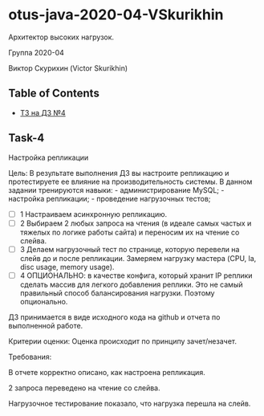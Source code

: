 # otus-java-2020-04-VSkurikhin

Архитектор высоких нагрузок.

Группа 2020-04

Виктор Скурихин (Victor Skurikhin)

## Table of Contents
- [ТЗ на ДЗ №4](#task-4)

## Task-4

Настройка репликации

Цель: В результате выполнения ДЗ вы настроите репликацию и протестируете ее влияние на производительность системы. В данном задании тренируются навыки: - администрирование MySQL; - настройка репликации; - проведение нагрузочных тестов;

  - [ ] 1 Настраиваем асинхронную репликацию.
  - [ ] 2 Выбираем 2 любых запроса на чтения (в идеале самых частых и тяжелых по логике работы сайта) и переносим их на чтение со слейва.
  - [ ] 3 Делаем нагрузочный тест по странице, которую перевели на слейв до и после репликации. Замеряем нагрузку мастера (CPU, la, disc usage, memory usage).
  - [ ] 4 ОПЦИОНАЛЬНО: в качестве конфига, который хранит IP реплики сделать массив для легкого добавления реплики. Это не самый правильный способ балансирования нагрузки. Поэтому опционально.

ДЗ принимается в виде исходного кода на github и отчета по выполненной работе.

Критерии оценки: Оценка происходит по принципу зачет/незачет.

Требования:

В отчете корректно описано, как настроена репликация.

2 запроса переведено на чтение со слейва.

Нагрузочное тестирование показало, что нагрузка перешла на слейв.
